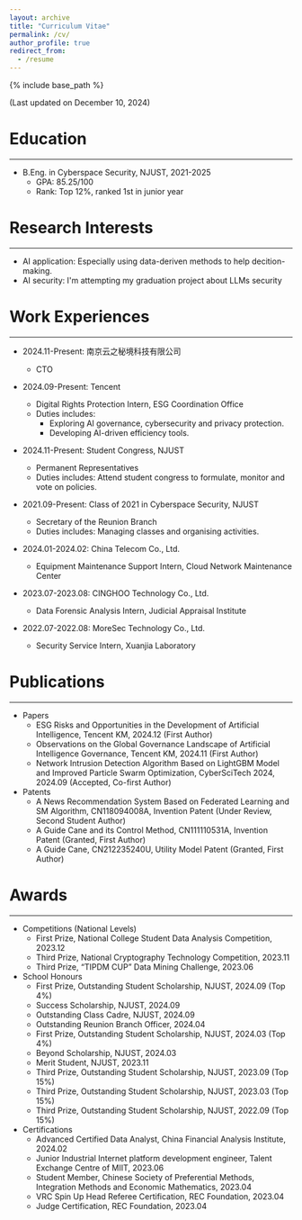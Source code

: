 ```yaml
---
layout: archive
title: "Curriculum Vitae"
permalink: /cv/
author_profile: true
redirect_from:
  - /resume
---
```


{% include base_path %}

(Last updated on December 10, 2024)

Education
======
---
* B.Eng. in Cyberspace Security, NJUST, 2021-2025
  * GPA: 85.25/100
  * Rank: Top 12%, ranked 1st in junior year

Research Interests
======
---
* AI application: Especially using data-deriven methods to help decition-making.
* AI security: I'm attempting my graduation project about LLMs security

Work Experiences
======
---
* 2024.11-Present: 南京云之秘境科技有限公司
  * CTO

* 2024.09-Present: Tencent
  * Digital Rights Protection Intern, ESG Coordination Office
  * Duties includes:
      * Exploring AI governance, cybersecurity and privacy protection.
      * Developing AI-driven efficiency tools.

* 2024.11-Present: Student Congress, NJUST
  * Permanent Representatives
  * Duties includes: Attend student congress to formulate, monitor and vote on policies.

* 2021.09-Present: Class of 2021 in Cyberspace Security, NJUST
  * Secretary of the Reunion Branch
  * Duties includes: Managing classes and organising activities.

* 2024.01-2024.02: China Telecom Co., Ltd.
  * Equipment Maintenance Support Intern, Cloud Network Maintenance Center

* 2023.07-2023.08: CINGHOO Technology Co., Ltd.
  * Data Forensic Analysis Intern, Judicial Appraisal Institute

* 2022.07-2022.08: MoreSec Technology Co., Ltd.
  * Security Service Intern, Xuanjia Laboratory

Publications
======
---
* Papers
  * ESG Risks and Opportunities in the Development of Artificial Intelligence, Tencent KM, 2024.12 (First Author)
  * Observations on the Global Governance Landscape of Artificial Intelligence Governance, Tencent KM, 2024.11 (First Author)
  * Network Intrusion Detection Algorithm Based on LightGBM Model and Improved Particle Swarm Optimization, CyberSciTech 2024, 2024.09 (Accepted, Co-first Author)
* Patents
  * A News Recommendation System Based on Federated Learning and SM Algorithm, CN118094008A, Invention Patent (Under Review, Second Student Author)
  * A Guide Cane and its Control Method, CN111110531A, Invention Patent (Granted, First Author)
  * A Guide Cane, CN212235240U, Utility Model Patent (Granted, First Author)

Awards
======
---
* Competitions (National Levels)
  * First Prize, National College Student Data Analysis Competition, 2023.12
  * Third Prize, National Cryptography Technology Competition, 2023.11
  * Third Prize, “TIPDM CUP” Data Mining Challenge, 2023.06
* School Honours
  * First Prize, Outstanding Student Scholarship, NJUST, 2024.09 (Top 4%)
  * Success Scholarship, NJUST, 2024.09
  * Outstanding Class Cadre, NJUST, 2024.09
  * Outstanding Reunion Branch Officer, 2024.04
  * First Prize, Outstanding Student Scholarship, NJUST, 2024.03 (Top 4%)
  * Beyond Scholarship, NJUST, 2024.03
  * Merit Student, NJUST, 2023.11
  * Third Prize, Outstanding Student Scholarship, NJUST, 2023.09 (Top 15%)
  * Third Prize, Outstanding Student Scholarship, NJUST, 2023.03 (Top 15%)
  * Third Prize, Outstanding Student Scholarship, NJUST, 2022.09 (Top 15%)
* Certifications
  * Advanced Certified Data Analyst, China Financial Analysis Institute, 2024.02
  * Junior Industrial Internet platform development engineer, Talent Exchange Centre of MIIT, 2023.06
  * Student Member, Chinese Society of Preferential Methods, Integration Methods and Economic Mathematics, 2023.04
  * VRC Spin Up Head Referee Certification, REC Foundation, 2023.04
  * Judge Certification, REC Foundation, 2023.04
